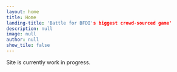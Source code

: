 ```yaml
---
layout: home
title: Home
landing-title: 'Battle for BFDI's biggest crowd-sourced game'
description: null
image: null
author: null
show_tile: false
---
```


Site is currently work in progress.
